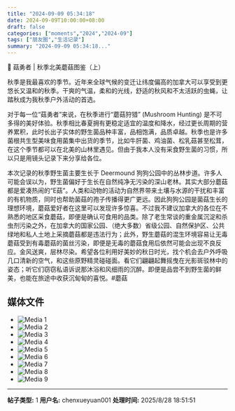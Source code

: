```yaml
---
title: "2024-09-09 05:34:18"
date: 2024-09-09T10:00:00+08:00
draft: false
categories: ["moments","2024","2024-09"]
tags: ["朋友圈","生活记录"]
summary: "2024-09-09 05:34:18..."
---
```


🍄 菇勇者 | 秋季北美蘑菇图鉴（上）

秋季是我最喜欢的季节。近年来全球气候的变迁让纬度偏高的加拿大可以享受到更悠长又温和的秋季。干爽的气温，柔和的光线，舒适的秋风和不太活跃的虫蝇，让踏秋成为我秋季户外活动的首选。

对于每一位“菇勇者”来说，在秋季进行“蘑菇狩猎” (Mushroom Hunting) 是不可多得的美好体验。秋季相比春夏拥有更稳定适宜的温度和降水，经过更长周期的营养累积，此时长出子实体的野生菌品种丰富，品相饱满，品质卓越。秋季也是许多菌根共生型美味食用菌集中出货的季节，比如牛肝菌、鸡油菌、松乳菇甚至松茸，在这个季节都可以在北美的山林里遇见。但由于我本人没有采食野生菌的习惯，所以只是用镜头记录下来分享给各位。

本次记录的秋季野生菌主要生长于 Deermound 狗狗公园中的丛林步道。许多人可能会误以为，野生菌偏好于生长在自然纯净无污染的深山老林。其实大部分蘑菇都是爱凑热闹的“E菇”。人类和动物的活动为自然界带来土壤与水源的干扰和丰富的有机物质，同时也帮助菌菇的孢子传播得更广更远。因此狗狗公园是菌菇生长的理想环境，蘑菇爱好者在这里可以发现许多惊喜。
​
不过我不建议加拿大的各位在不熟悉的地区采食蘑菇，即便是确认可食用的品类。除了老生常谈的重金属沉淀和杀虫剂污染之外，在加拿大的国家公园、（绝大多数）省级公园、自然保护区、公共绿地和私人土地上采摘蘑菇都是违法行为；此外，野生蘑菇的混生环境容易让无毒蘑菇受到有毒蘑菇的菌丝污染，即便是无毒的蘑菇食用后依然可能会出现不良反应。
​
​金风送爽，层林尽染。希望各位利用好美妙的秋日时光，找个机会去户外呼吸几口清新的空气，和这些原野精灵碰碰面。看它们翩翩起舞摇曳在光影斑驳林中的姿态；听它们窃窃私语诉说那沐浴和风细雨的沉醉。即便是品尝不到野生菌的鲜美，也能在旅途中收获沉甸甸的喜悦。
​
​#蘑菇

## 媒体文件

- ![Media 1](/Moments/photos/2024-09-09/202409090534180.jpg)
- ![Media 2](/Moments/photos/2024-09-09/202409090534181.jpg)
- ![Media 3](/Moments/photos/2024-09-09/202409090534182.jpg)
- ![Media 4](/Moments/photos/2024-09-09/202409090534183.jpg)
- ![Media 5](/Moments/photos/2024-09-09/202409090534184.jpg)
- ![Media 6](/Moments/photos/2024-09-09/202409090534185.jpg)
- ![Media 7](/Moments/photos/2024-09-09/202409090534186.jpg)
- ![Media 8](/Moments/photos/2024-09-09/202409090534187.jpg)
- ![Media 9](/Moments/photos/2024-09-09/202409090534188.jpg)

---

**帖子类型:** 1
**用户名:** chenxueyuan001
**处理时间:** 2025/8/28 18:51:51